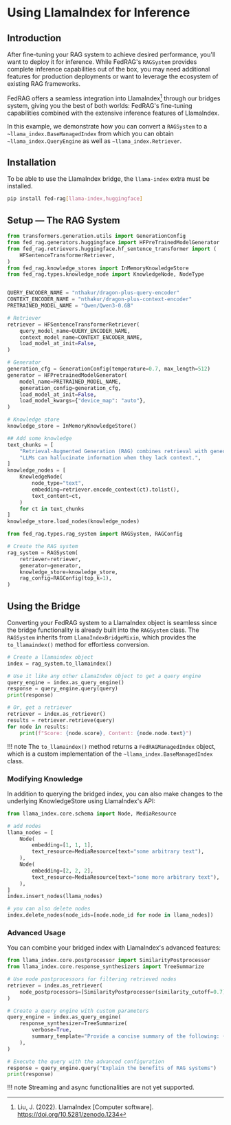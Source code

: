 # Using LlamaIndex for Inference

## Introduction

After fine-tuning your RAG system to achieve desired performance, you'll want to
deploy it for inference. While FedRAG's `RAGSystem` provides complete inference
capabilities out of the box, you may need additional features for production deployments
or want to leverage the ecosystem of existing RAG frameworks.

FedRAG offers a seamless integration into LlamaIndex[^1]  through our bridges system,
giving you the best of both worlds: FedRAG's fine-tuning capabilities combined
with the extensive inference features of LlamaIndex.

In this example, we demonstrate how you can convert a `RAGSystem` to a
`~llama_index.BaseManagedIndex` from which you can obtain `~llama_index.QueryEngine`
as well as `~llama_index.Retriever`.

## Installation

To be able to use the LlamaIndex bridge, the `llama-index` extra must be installed.

```sh
pip install fed-rag[llama-index,huggingface]
```

## Setup — The RAG System

```py title="retriever, generator, and knowledge store"
from transformers.generation.utils import GenerationConfig
from fed_rag.generators.huggingface import HFPreTrainedModelGenerator
from fed_rag.retrievers.huggingface.hf_sentence_transformer import (
    HFSentenceTransformerRetriever,
)
from fed_rag.knowledge_stores import InMemoryKnowledgeStore
from fed_rag.types.knowledge_node import KnowledgeNode, NodeType


QUERY_ENCODER_NAME = "nthakur/dragon-plus-query-encoder"
CONTEXT_ENCODER_NAME = "nthakur/dragon-plus-context-encoder"
PRETRAINED_MODEL_NAME = "Qwen/Qwen3-0.6B"

# Retriever
retriever = HFSentenceTransformerRetriever(
    query_model_name=QUERY_ENCODER_NAME,
    context_model_name=CONTEXT_ENCODER_NAME,
    load_model_at_init=False,
)

# Generator
generation_cfg = GenerationConfig(temperature=0.7, max_length=512)
generator = HFPretrainedModelGenerator(
    model_name=PRETRAINED_MODEL_NAME,
    generation_config=generation_cfg,
    load_model_at_init=False,
    load_model_kwargs={"device_map": "auto"},
)

# Knowledge store
knowledge_store = InMemoryKnowledgeStore()

## Add some knowledge
text_chunks = [
    "Retrieval-Augmented Generation (RAG) combines retrieval with generation.",
    "LLMs can hallucinate information when they lack context.",
]
knowledge_nodes = [
    KnowledgeNode(
        node_type="text",
        embedding=retriever.encode_context(ct).tolist(),
        text_content=ct,
    )
    for ct in text_chunks
]
knowledge_store.load_nodes(knowledge_nodes)
```

```py title="assemble the RAGSystem"
from fed_rag.types.rag_system import RAGSystem, RAGConfig

# Create the RAG system
rag_system = RAGSystem(
    retriever=retriever,
    generator=generator,
    knowledge_store=knowledge_store,
    rag_config=RAGConfig(top_k=1),
)
```

## Using the Bridge

Converting your FedRAG system to a LlamaIndex object is seamless since the bridge
functionality is already built into the `RAGSystem` class. The `RAGSystem` inherits
from `LlamaIndexBridgeMixin`, which provides the `to_llamaindex()` method for
effortless conversion.

```py title="Using the LlamaIndex bridge"
# Create a llamaindex object
index = rag_system.to_llamaindex()

# Use it like any other LlamaIndex object to get a query engine
query_engine = index.as_query_engine()
response = query_engine.query(query)
print(response)

# Or, get a retriever
retriever = index.as_retriever()
results = retriever.retrieve(query)
for node in results:
    print(f"Score: {node.score}, Content: {node.node.text}")
```

!!! note
    The `to_llamaindex()` method returns a `FedRAGManagedIndex` object, which is
    a custom implementation of the `~llama_index.BaseManagedIndex` class.

### Modifying Knowledge

In addition to querying the bridged index, you can also make changes to the
underlying KnowledgeStore using LlamaIndex's API:

```py title="Updating the underlying knowledge store"
from llama_index.core.schema import Node, MediaResource

# add nodes
llama_nodes = [
    Node(
        embedding=[1, 1, 1],
        text_resource=MediaResource(text="some arbitrary text"),
    ),
    Node(
        embedding=[2, 2, 2],
        text_resource=MediaResource(text="some more arbitrary text"),
    ),
]
index.insert_nodes(llama_nodes)

# you can also delete nodes
index.delete_nodes(node_ids=[node.node_id for node in llama_nodes])
```

### Advanced Usage

You can combine your bridged index with LlamaIndex's advanced features:

```py title="advanced usage"
from llama_index.core.postprocessor import SimilarityPostprocessor
from llama_index.core.response_synthesizers import TreeSummarize

# Use node postprocessors for filtering retrieved nodes
retriever = index.as_retriever(
    node_postprocessors=[SimilarityPostprocessor(similarity_cutoff=0.7)]
)

# Create a query engine with custom parameters
query_engine = index.as_query_engine(
    response_synthesizer=TreeSummarize(
        verbose=True,
        summary_template="Provide a concise summary of the following: {context}",
    ),
)

# Execute the query with the advanced configuration
response = query_engine.query("Explain the benefits of RAG systems")
print(response)
```

!!! note
    Streaming and async functionalities are not yet supported.

<!-- References -->
[^1]: Liu, J. (2022). LlamaIndex [Computer software]. <https://doi.org/10.5281/zenodo.1234>
